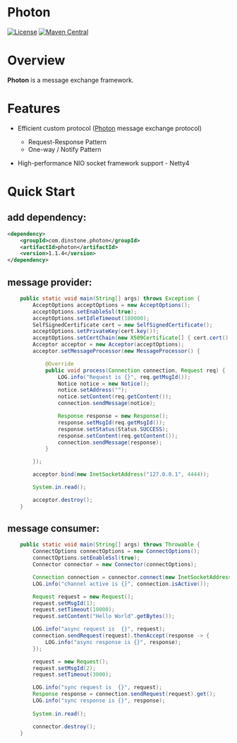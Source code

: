 # Photon
[![License](https://img.shields.io/badge/License-Apache%202.0-blue.svg)](https://github.com/dinstone/photon/blob/master/LICENSE)
[![Maven Central](https://img.shields.io/maven-central/v/com.dinstone.photon/photon.svg?label=Maven%20Central)](https://search.maven.org/search?q=com.dinstone.photon)

# Overview
**Photon** is a message exchange framework. 

# Features
* Efficient custom protocol ([Photon](https://github.com/dinstone/photon) message exchange protocol)
    - Request-Response Pattern
    - One-way / Notify Pattern
	
* High-performance NIO socket framework support - Netty4

# Quick Start

## add dependency:
```xml
<dependency>
	<groupId>com.dinstone.photon</groupId>
	<artifactId>photon</artifactId>
	<version>1.1.4</version>
</dependency>
```
## message provider:

```java
	public static void main(String[] args) throws Exception {
        AcceptOptions acceptOptions = new AcceptOptions();
        acceptOptions.setEnableSsl(true);
        acceptOptions.setIdleTimeout(180000);
        SelfSignedCertificate cert = new SelfSignedCertificate();
        acceptOptions.setPrivateKey(cert.key());
        acceptOptions.setCertChain(new X509Certificate[] { cert.cert() });
        Acceptor acceptor = new Acceptor(acceptOptions);
        acceptor.setMessageProcessor(new MessageProcessor() {

            @Override
            public void process(Connection connection, Request req) {
                LOG.info("Request is {}", req.getMsgId());
                Notice notice = new Notice();
                notice.setAddress("");
                notice.setContent(req.getContent());
                connection.sendMessage(notice);

                Response response = new Response();
                response.setMsgId(req.getMsgId());
                response.setStatus(Status.SUCCESS);
                response.setContent(req.getContent());
                connection.sendMessage(response);
            }

        });

        acceptor.bind(new InetSocketAddress("127.0.0.1", 4444));

        System.in.read();

        acceptor.destroy();
    }
```

## message consumer:

```java
	public static void main(String[] args) throws Throwable {
        ConnectOptions connectOptions = new ConnectOptions();
        connectOptions.setEnableSsl(true);
        Connector connector = new Connector(connectOptions);

        Connection connection = connector.connect(new InetSocketAddress("127.0.0.1", 4444));
        LOG.info("channel active is {}", connection.isActive());

        Request request = new Request();
        request.setMsgId(1);
        request.setTimeout(10000);
        request.setContent("Hello World".getBytes());

        LOG.info("async request is  {}", request);
        connection.sendRequest(request).thenAccept(response -> {
            LOG.info("async response is {}", response);
        });

        request = new Request();
        request.setMsgId(2);
        request.setTimeout(3000);

        LOG.info("sync request is  {}", request);
        Response response = connection.sendRequest(request).get();
        LOG.info("sync response is {}", response);
        
        System.in.read();

        connector.destroy();
    }
```
